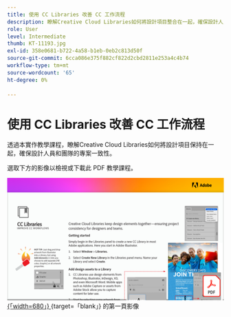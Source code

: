 ```yaml
---
title: 使用 CC Libraries 改善 CC 工作流程
description: 瞭解Creative Cloud Libraries如何將設計項目整合在一起，確保設計人員和團隊的專案一致性
role: User
level: Intermediate
thumb: KT-11193.jpg
exl-id: 358e0681-b722-4a58-b1eb-0eb2c813d50f
source-git-commit: 6cca086e375f882cf822d2cbd2811e253a4c4b74
workflow-type: tm+mt
source-wordcount: '65'
ht-degree: 0%

---
```


# 使用 CC Libraries 改善 CC 工作流程

透過本實作教學課程，瞭解Creative Cloud Libraries如何將設計項目保持在一起，確保設計人員和團隊的專案一致性。

選取下方的影像以檢視或下載此 PDF 教學課程。

[![教學課程 ](assets/Improveccworkflowswithcclibraries.png) {「width=680」} ](assets/ImproveCCWorkflowsCCLibraries.pdf) {target=「blank」} 的第一頁影像
